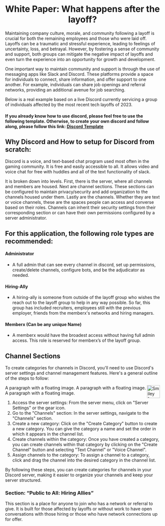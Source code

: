 <h1 align="center">White Paper: What happens after the layoff?</h1>
<p>Maintaining company culture, morale, and community following a layoff is crucial for both the remaining employees and those who were laid off. Layoffs can be a traumatic and stressful experience, leading to feelings of uncertainty, loss, and betrayal. However, by fostering a sense of community and support, both groups can mitigate the negative impact of layoffs and even turn the experience into an opportunity for growth and development.</p>
<p>One important way to maintain community and support is through the use of messaging apps like Slack and Discord. These platforms provide a space for individuals to connect, share information, and offer support to one another. For example, individuals can share job openings and referral networks, providing an additional avenue for job searching.</p>
<p>Below is a real example based on a live Discord currently servicing a group of individuals affected by the most recent tech layoffs of 2023.</p>

#### If you already know how to use discord, please feel free to use the following template.  Otherwise, to create your own discord and follow along, please follow this link: [Discord Template](https://discord.new/Q6hCwuZPyhbT) 
## Why Discord and How to setup for Discord from scratch:
<p>Discord is a voice, and text-based chat program used most often in the gaming community.  It is free and easily accessible to all.  It allows video and voice chat for free with huddles and all of the text functionality of slack.</p>  
<p>It is broken down into levels.  First, there is the server, where all channels and members are housed.  Next are channel sections.  These sections can be configured to maintain privacy/security and add organization to the channels housed under them.  Lastly are the channels.  Whether they are text or voice channels, these are the spaces people can access and converse based on their roles.  Channels can inherit their security settings from their corresponding section or can have their own permissions configured by a server administrator.</p>


## For this application, the following role types are recommended: 
#### Administrator
  - A full admin that can see every channel in discord, set up permissions, create/delete channels, configure bots, and be the adjudicator as needed.
#### Hiring-Ally
  - A hiring-ally is someone from outside of the layoff group who wishes the reach out to the layoff group to help in any way possible.  So far, this group has included recruiters, employees still with the previous employer, friends from the memberx's networks and hiring managers.
#### Memberx (Can be any unique Name)
  - A memberx would have the broadest access without having full admin access.  This role is reserved for memberx’s of the layoff group.
## Channel Sections
<p>To create categories for channels in Discord, you'll need to use Discord's server settings and channel management features. Here's a general outline of the steps to follow:</p>

<p>
<img src="C:\Users\nsmas\Desktop" alt="Smiley face" style="float:right;width:42px;height:42px;">
A paragraph with a floating image. A paragraph with a floating image. A paragraph with a floating image.
</p>
<ol>
  <li>Access the server settings: From the server menu, click on "Server Settings" or the gear icon.</li>
  <li>Go to the "Channels" section: In the server settings, navigate to the "Channels" section.</li>
  <li>Create a new category: Click on the "Create Category" button to create a new category. You can give the category a name and set the order in which it appears in the channel list.
</li>
  <li>Create channels within the category: Once you have created a category, you can create channels within that category by clicking on the "Create Channel" button and selecting "Text Channel" or "Voice Channel".
</li>
  <li> Assign channels to the category: To assign a channel to a category, click and drag the channel into the desired category in the channel list.
</li>

</ol>

<p>By following these steps, you can create categories for channels in your Discord server, making it easier to organize your channels and keep your server structured.</p>

### Section: “Public to All: Hiring Allies”
<p>This section is a place for anyone to join who has a network or referral to give.  It is built for those affected by layoffs or without work to have open conversations with those hiring or those who have network connections up for offer.</p>

